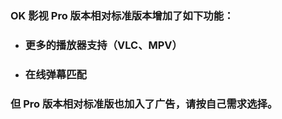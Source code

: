 ### OK 影视 Pro 版本相对标准版本增加了如下功能：

- ### 更多的播放器支持（VLC、MPV）
- ### 在线弹幕匹配

### 但 Pro 版本相对标准版也加入了广告，请按自己需求选择。